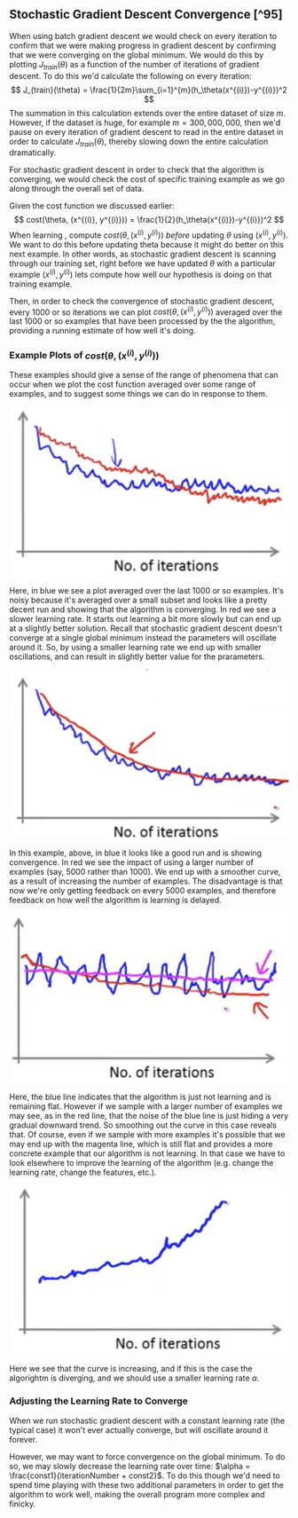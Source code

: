 ## Stochastic Gradient Descent Convergence [^95]

When using batch gradient descent we would check on every iteration to confirm that we were making progress in gradient descent by confirming that we were converging on the global minimum.  We would do this by plotting $J_{train}(\theta)$ as a function of the number of iterations of gradient descent.  To do this we'd calculate the following on every iteration:
$$
J_{train}(\theta) = \frac{1}{2m}\sum_{i=1}^{m}(h_\theta(x^{(i)})-y^{(i)})^2
$$
The summation in this calculation extends over the entire dataset of size $m$.  However, if the dataset is huge, for example $m=300,000,000$, then we'd pause on every iteration of gradient descent to read in the entire dataset in order to calculate $J_{train}(\theta)$, thereby slowing down the entire calculation dramatically.

For stochastic gradient descent in order to check that the algorithm is converging, we would check the cost of specific training example as we go along through the overall set of data.

Given the cost function we discussed earlier:
$$
cost(\theta, (x^{(i)}, y^{(i)})) = \frac{1}{2}(h_\theta(x^{(i)})-y^{(i)})^2
$$
When learning , compute $cost(\theta, (x^{(i)}, y^{(i)}))$ _before_ updating $\theta$ using $(x^{(i)}, y^{(i)})$.  We want to do this before updating theta because it might do better on this next example. In other words, as stochastic gradient descent is scanning through our training set, right before we have updated $\theta$ with a particular example $(x^{(i)}, y^{(i)})$ lets compute how well our hypothesis is doing on that training example.

Then, in order to check the convergence of stochastic gradient descent, every 1000 or so iterations we can plot $cost(\theta, (x^{(i)}, y^{(i)}))$ averaged over the last 1000 or so examples that have been processed by the the algorithm, providing a running estimate of how well it's doing.

### Example Plots of $cost(\theta,(x^{(i)},y^{(i)}))$

These examples should give a sense of the range of phenomena that can occur when we plot the cost function averaged over some range of examples, and to suggest some things we can do in response to them.

![](04-stochastic-gradient-descent-convergance.assets/image-20210716043305037.png)

Here, in blue we see a plot averaged over the last 1000 or so examples. It's noisy because it's averaged over a small subset and looks like a pretty decent run and showing that the algorithm is converging.  In red we see a slower learning rate.  It starts out learning a bit more slowly but can end up at a slightly better solution.  Recall that stochastic gradient descent doesn't converge at a single global minimum instead the parameters will oscillate around it.  So, by using a smaller learning rate we end up with smaller oscillations, and can result in slightly better value for the prarameters.

![](04-stochastic-gradient-descent-convergance.assets/image-20210716043721930.png)

In this example, above, in blue it looks like a good run and is showing convergence. In red we see the impact of using a larger number of examples (say, 5000 rather than 1000).  We end up with a smoother curve, as a result of increasing the number of examples.  The disadvantage is that now we're only getting feedback on every 5000 examples, and therefore feedback on how well the algorithm is learning is delayed.

![](04-stochastic-gradient-descent-convergance.assets/image-20210716044113947.png)

Here, the blue line indicates that the algorithm is just not learning and is remaining flat.  However if we sample with a larger number of examples we may see, as in the red line, that the noise of the blue line is just hiding a very gradual downward trend.  So smoothing out the curve in this case reveals that.  Of course, even if we sample with more examples it's possible that we may end up with the magenta line, which is still flat and provides a more concrete example that our algorithm is not learning.  In that case we have to look elsewhere to improve the learning of the algorithm (e.g. change the learning rate, change the features, etc.).

![](04-stochastic-gradient-descent-convergance.assets/image-20210716044600221.png)

Here we see that the curve is increasing, and if this is the case the algorightm is diverging, and we should use a smaller learning rate $\alpha$.

### Adjusting the Learning Rate to Converge

When we run stochastic gradient descent with a constant learning rate (the typical case) it won't ever actually converge, but will oscillate around it forever. 

However, we may want to force convergence on the global minimum.  To do so, we may slowly decrease the learning rate over time: $\alpha = \frac{const1}{iterationNumber + const2}$. To do this though we'd need to spend time playing with these two additional parameters in order to get the algorithm to work well, making the overall program more complex and finicky.

